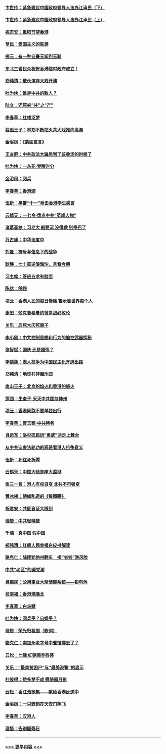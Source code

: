 #### [卞世传：紧急建议中国政府领导人法办江泽民（下）](../pages/nsc993/n11573390.md?t=10071444) 
#### [卞世传：紧急建议中国政府领导人法办江泽民（上）](../pages/nsc993/n11573208.md?t=10071444) 
#### [祝君安：重阳节望香港](../pages/nsc993/n11573190.md?t=10071444) 
#### [草民：爱国主义的联想](../pages/nsc993/n11572333.md?t=10071444) 
#### [拂云：有一种自豪无知到无耻](../pages/nsc993/n11572006.md?t=10071444) 
#### [东北三省民众祝贺香港临时政府成立！](../pages/nsc993/n11571215.md?t=10071444) 
#### [郑纯清：散伙演弃大戏开演](../pages/nsc993/n11570826.md?t=10071444) 
#### [吐为快：谁是中共的敌人？](../pages/nsc993/n11570817.md?t=10071444) 
#### [陆文：还原被“共”之“产”](../pages/nsc993/n11570798.md?t=10071444) 
#### [李春草：红楼沤梦](../pages/nsc993/n11569673.md?t=10071444) 
#### [独孤王子：林郑不断把灭共大戏推向高潮](../pages/nsc993/n11569381.md?t=10071444) 
#### [金浴凤：《蒙面宣言》](../pages/nsc993/n11569368.md?t=10071444) 
#### [王友群：中共政法大骗局到了该收场的时候了](../pages/nsc993/n11568940.md?t=10071444) 
#### [吐为快：一丛花‧梦醒时分](../pages/nsc993/n11567491.md?t=10071444) 
#### [金浴凤：阅兵](../pages/nsc993/n11567454.md?t=10071444) 
#### [李春草：香港颂](../pages/nsc993/n11567444.md?t=10071444) 
#### [伍新：黑警“十一”枪击香港学生感言](../pages/nsc993/n11567426.md?t=10071444) 
#### [云鹤天：一七令‧盘点中共“英雄人物”](../pages/nsc993/n11567091.md?t=10071444) 
#### [诸葛高参：习老大 船要沉 没得救 别挣巴了](../pages/nsc993/n11566976.md?t=10071444) 
#### [万古缘：中华法度中](../pages/nsc993/n11566726.md?t=10071444) 
#### [刘曼：符号与信息下的战争](../pages/nsc993/n11564655.md?t=10071444) 
#### [耿静：七十载逆浪淘沙，且看今朝](../pages/nsc993/n11564520.md?t=10071444) 
#### [习主席：答应五求有脸面](../pages/nsc993/n11563953.md?t=10071444) 
#### [陈达：鸽怨](../pages/nsc993/n11561879.md?t=10071444) 
#### [项云：香港人民的每日惨痛  警示着世界每个人](../pages/nsc993/n11559273.md?t=10071444) 
#### [谢田：驳克鲁格曼的贸易战必败论](../pages/nsc993/n11555840.md?t=10071444) 
#### [关乐：启死大庆死面子](../pages/nsc993/n11556823.md?t=10071444) 
#### [李小刚：中共控制思想和行为的脑控武器探秘](../pages/nsc993/n11556776.md?t=10071444) 
#### [张智斌：国庆  还是国殇？](../pages/nsc993/n11556617.md?t=10071444) 
#### [李镇莲：港人抗争为中国民主化开辟出路](../pages/nsc993/n11556570.md?t=10071444) 
#### [郑纯清：地球村非魔乐园](../pages/nsc993/n11555415.md?t=10071444) 
#### [南山王子：北京的焰火和香港的怒火](../pages/nsc993/n11555318.md?t=10071444) 
#### [莲园：生查子·天灭中共匡扶神州](../pages/nsc993/n11555302.md?t=10071444) 
#### [项云：香港同胞不要单独出行](../pages/nsc993/n11555276.md?t=10071444) 
#### [李春草：青玉案‧中共特务](../pages/nsc993/n11552356.md?t=10071444) 
#### [肖运军：洛杉矶民运“勇武”派走上舞台](../pages/nsc993/n11551595.md?t=10071444) 
#### [从中共迫害法轮功的邪恶看港人抗争意义](../pages/nsc993/n11540858.md?t=10071444) 
#### [伍新：死往死折腾](../pages/nsc993/n11550174.md?t=10071444) 
#### [云鹤天：中国大陆是座大监狱](../pages/nsc993/n11550155.md?t=10071444) 
#### [张三一言：港人有权自变 北共不可强变](../pages/nsc993/n11550132.md?t=10071444) 
#### [黄冰楠：瞎编乱造的《狼图腾》](../pages/nsc993/n11550082.md?t=10071444) 
#### [祝君安：共匪自证大限到](../pages/nsc993/n11550041.md?t=10071444) 
#### [理悟：中共轻嘚瑟](../pages/nsc993/n11547978.md?t=10071444) 
#### [千瑞：真中国 假中国](../pages/nsc993/n11547865.md?t=10071444) 
#### [郑纯清：红朝人民幸福白皮书解读](../pages/nsc993/n11547499.md?t=10071444) 
#### [骆克仁：陆团犹他州翻车　揭“省钱”游风险](../pages/nsc993/n11546977.md?t=10071444) 
#### [中共“老区”的退党潮](../pages/nsc993/n11545995.md?t=10071444) 
#### [吕锡民：公用事业大型储能系统——铅电池](../pages/nsc993/n11545701.md?t=10071444) 
#### [桂南福：香港潮涌北](../pages/nsc993/n11545682.md?t=10071444) 
#### [李春草：白鸟赋](../pages/nsc993/n11545663.md?t=10071444) 
#### [吐为快：阅兵乎？自娱乎？](../pages/nsc993/n11545625.md?t=10071444) 
#### [理悟：荣光归祖国（歌词）](../pages/nsc993/n11545616.md?t=10071444) 
#### [骆克仁：南加州老字号中餐馆哪去了？](../pages/nsc993/n11545120.md?t=10071444) 
#### [云松：七律 红朝阅兵有感](../pages/nsc993/n11542394.md?t=10071444) 
#### [关乐：“最美贫困户”与“最美港警”的启示](../pages/nsc993/n11542252.md?t=10071444) 
#### [杜彼得：愁多梦不成 愿随孤月影](../pages/nsc993/n11540296.md?t=10071444) 
#### [云松：香江浩歌集——献给香港反送中](../pages/nsc993/n11540149.md?t=10071444) 
#### [金浴凤：一只野鸽在天安门翔飞](../pages/nsc993/n11540280.md?t=10071444) 
#### [李春草：叹港人](../pages/nsc993/n11540119.md?t=10071444) 
#### [理悟：告别国殇日](../pages/nsc993/n11539610.md?t=10071444) 

----
#### [ >>> 更早内容 <<< ](../indexes/nsc993-earlier.md)
